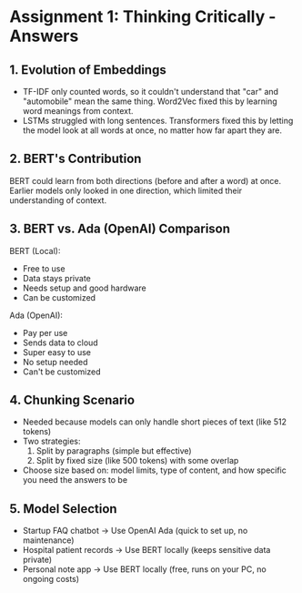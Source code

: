 # Assignment 1: Thinking Critically - Answers

## 1. Evolution of Embeddings
- TF-IDF only counted words, so it couldn't understand that "car" and "automobile" mean the same thing. Word2Vec fixed this by learning word meanings from context.
- LSTMs struggled with long sentences. Transformers fixed this by letting the model look at all words at once, no matter how far apart they are.

## 2. BERT's Contribution
BERT could learn from both directions (before and after a word) at once. Earlier models only looked in one direction, which limited their understanding of context.

## 3. BERT vs. Ada (OpenAI) Comparison
BERT (Local):
- Free to use
- Data stays private
- Needs setup and good hardware
- Can be customized

Ada (OpenAI):
- Pay per use
- Sends data to cloud
- Super easy to use
- No setup needed
- Can't be customized

## 4. Chunking Scenario
- Needed because models can only handle short pieces of text (like 512 tokens)
- Two strategies:
  1. Split by paragraphs (simple but effective)
  2. Split by fixed size (like 500 tokens) with some overlap
- Choose size based on: model limits, type of content, and how specific you need the answers to be

## 5. Model Selection
- Startup FAQ chatbot → Use OpenAI Ada (quick to set up, no maintenance)
- Hospital patient records → Use BERT locally (keeps sensitive data private)
- Personal note app → Use BERT locally (free, runs on your PC, no ongoing costs)
